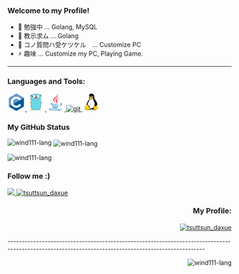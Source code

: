 ### Welcome to my Profile!

- 🌱 勉強中 ... Golang, MySQL
- 🤔 教示求ム ... Golang
- 💬 コノ質問ハ受ケツケル　... Customize PC
- ⚡  趣味 ... Customize my PC, Playing Game.
---------------------------------------------

<h3 align="left">Languages and Tools:</h3>
<p align="left"> <a href="https://www.cprogramming.com/" target="_blank"> <img src="https://raw.githubusercontent.com/devicons/devicon/master/icons/c/c-original.svg" alt="c" width="40" height="40"/> </a><a href="https://golang.org" target="_blank"> <img src="https://raw.githubusercontent.com/devicons/devicon/master/icons/go/go-original.svg" alt="go" width="40" height="40"/> </a> <a href="https://www.java.com" target="_blank"> <img src="https://raw.githubusercontent.com/devicons/devicon/master/icons/java/java-original.svg" alt="java" width="40" height="40"/> </a> <a href="https://git-scm.com/" target="_blank"> <img src="https://www.vectorlogo.zone/logos/git-scm/git-scm-icon.svg" alt="git" width="40" height="40"/> </a>  <a href="https://www.linux.org/" target="_blank"> <img src="https://raw.githubusercontent.com/devicons/devicon/master/icons/linux/linux-original.svg" alt="linux" width="40" height="40"/> </a> </p>

### My GitHub Status

<p><img align="left" src="https://github-readme-stats.vercel.app/api/top-langs?username=wind111-lang&show_icons=true&locale=en&theme=tokyonight" alt="wind111-lang" /></p>

<p>&nbsp;<img align="center" src="https://github-readme-stats.vercel.app/api?username=wind111-lang&show_icons=true&locale=en&theme=tokyonight" alt="wind111-lang" /></p>

<p><img align="center" src="https://github-readme-streak-stats.herokuapp.com/?user=wind111-lang&" alt="wind111-lang" /></p>



### Follow me :)
<a href="https://github.com/wind111-lang">
    <img height="20" src="https://img.shields.io/github/followers/wind111-lang?label=follow&logo=github&style=flat" />
 </a>
 <a href="https://twitter.com/tsuttsun_daxue" target="blank"><img src="https://img.shields.io/twitter/follow/tsuttsun_daxue?logo=twitter&style=for-the-badge" alt="tsuttsun_daxue" /></a> 
</p>

<h3 align="right">My Profile:</h3>
<p align="right">
<a href="https://twitter.com/tsuttsun_daxue" target="blank"><img align="center" src="https://raw.githubusercontent.com/rahuldkjain/github-profile-readme-generator/master/src/images/icons/Social/twitter.svg" alt="tsuttsun_daxue" height="30" width="40" /></a>
</p>
---------------------------------------------------------------------------------------------------------------------------------------------------
 <p align="right"> <img src="https://komarev.com/ghpvc/?username=wind111-lang&label=Profile%20views&color=0e75b6&style=flat" alt="wind111-lang" /> 
